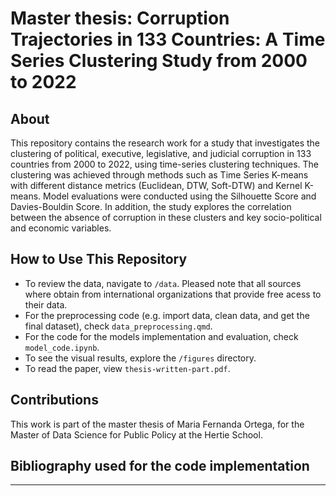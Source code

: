 # Master thesis: Corruption Trajectories in 133 Countries: A Time Series Clustering Study from 2000 to 2022


## About

This repository contains the research work for a study that investigates the clustering of political, executive, legislative, and judicial corruption in 133 countries from 2000 to 2022, using time-series clustering techniques. The clustering was achieved through methods such as Time Series K-means with different distance metrics (Euclidean, DTW, Soft-DTW) and Kernel K-means. Model evaluations were conducted using the Silhouette Score and Davies-Bouldin Score. In addition, the study explores the correlation between the absence of corruption in these clusters and key socio-political and economic variables. 


## How to Use This Repository
- To review the data, navigate to `/data`. Pleased note that all sources where obtain from international organizations that provide free acess to their data. 
- For  the preprocessing code (e.g. import data, clean data, and get the final dataset), check `data_preprocessing.qmd`.
- For the code for the models implementation and evaluation, check `model_code.ipynb`.
- To see the visual results, explore the `/figures` directory.
- To read the paper, view `thesis-written-part.pdf`.


## Contributions
This work is part of the master thesis of Maria Fernanda Ortega, for the Master of Data Science for Public Policy at the Hertie School.

## Bibliography used for the code implementation

--- 
